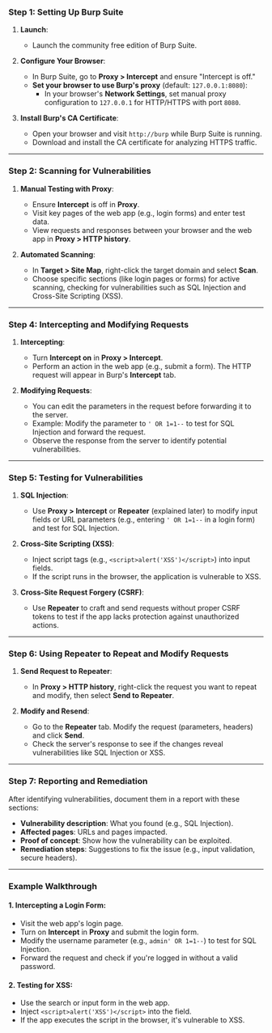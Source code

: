 ### **Step 1: Setting Up Burp Suite**
1. **Launch**:
   - Launch the community free edition of Burp Suite.

2. **Configure Your Browser**:
   - In Burp Suite, go to **Proxy > Intercept** and ensure "Intercept is off."
   - **Set your browser to use Burp's proxy** (default: `127.0.0.1:8080`):
     - In your browser's **Network Settings**, set manual proxy configuration to `127.0.0.1` for HTTP/HTTPS with port `8080`.

3. **Install Burp's CA Certificate**:
   - Open your browser and visit `http://burp` while Burp Suite is running.
   - Download and install the CA certificate for analyzing HTTPS traffic.

---

### **Step 2: Scanning for Vulnerabilities**
1. **Manual Testing with Proxy**:
   - Ensure **Intercept** is off in **Proxy**.
   - Visit key pages of the web app (e.g., login forms) and enter test data.
   - View requests and responses between your browser and the web app in **Proxy > HTTP history**.

2. **Automated Scanning**:
   - In **Target > Site Map**, right-click the target domain and select **Scan**.
   - Choose specific sections (like login pages or forms) for active scanning, checking for vulnerabilities such as SQL Injection and Cross-Site Scripting (XSS).

---

### **Step 4: Intercepting and Modifying Requests**
1. **Intercepting**:
   - Turn **Intercept on** in **Proxy > Intercept**.
   - Perform an action in the web app (e.g., submit a form). The HTTP request will appear in Burp's **Intercept** tab.

2. **Modifying Requests**:
   - You can edit the parameters in the request before forwarding it to the server.
   - Example: Modify the parameter to `' OR 1=1--` to test for SQL Injection and forward the request.
   - Observe the response from the server to identify potential vulnerabilities.

---

### **Step 5: Testing for Vulnerabilities**
1. **SQL Injection**:
   - Use **Proxy > Intercept** or **Repeater** (explained later) to modify input fields or URL parameters (e.g., entering `' OR 1=1--` in a login form) and test for SQL Injection.

2. **Cross-Site Scripting (XSS)**:
   - Inject script tags (e.g., `<script>alert('XSS')</script>`) into input fields.
   - If the script runs in the browser, the application is vulnerable to XSS.

3. **Cross-Site Request Forgery (CSRF)**:
   - Use **Repeater** to craft and send requests without proper CSRF tokens to test if the app lacks protection against unauthorized actions.

---

### **Step 6: Using Repeater to Repeat and Modify Requests**
1. **Send Request to Repeater**:
   - In **Proxy > HTTP history**, right-click the request you want to repeat and modify, then select **Send to Repeater**.

2. **Modify and Resend**:
   - Go to the **Repeater** tab. Modify the request (parameters, headers) and click **Send**.
   - Check the server's response to see if the changes reveal vulnerabilities like SQL Injection or XSS.

---

### **Step 7: Reporting and Remediation**
After identifying vulnerabilities, document them in a report with these sections:
   - **Vulnerability description**: What you found (e.g., SQL Injection).
   - **Affected pages**: URLs and pages impacted.
   - **Proof of concept**: Show how the vulnerability can be exploited.
   - **Remediation steps**: Suggestions to fix the issue (e.g., input validation, secure headers).

---

### **Example Walkthrough**

#### **1. Intercepting a Login Form**:
   - Visit the web app's login page.
   - Turn on **Intercept** in **Proxy** and submit the login form.
   - Modify the username parameter (e.g., `admin' OR 1=1--`) to test for SQL Injection.
   - Forward the request and check if you're logged in without a valid password.

#### **2. Testing for XSS**:
   - Use the search or input form in the web app.
   - Inject `<script>alert('XSS')</script>` into the field.
   - If the app executes the script in the browser, it's vulnerable to XSS.
